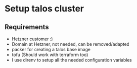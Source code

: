  # Setup talos cluster

 ## Requirements
 * Hetzner customer :)
 * Domain at Hetzner, not needed, can be removed/adapted
 * packer for creating a talos base image
 * tofu (Should work with terraform too)
 * I use direnv to setup all the needed configuration variables

